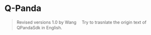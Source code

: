 # Q-Panda
> Revised versions 1.0 by Wang
>　Try to trasnlate the origin text of QPandaSdk in English.
